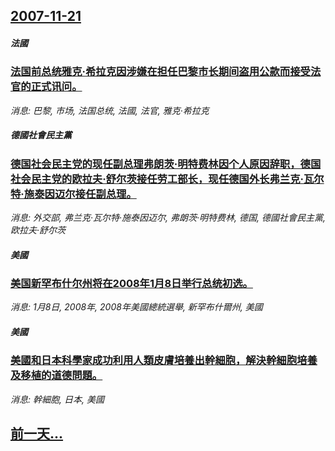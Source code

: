 ## [2007-11-21](/news/2007/11/21/index.md)

##### 法國
### [法国前总统雅克·希拉克因涉嫌在担任巴黎市长期间盗用公款而接受法官的正式讯问。](/news/2007/11/21/法国前总统雅克-希拉克因涉嫌在担任巴黎市长期间盗用公款而接受法官的正式讯问.md)
_消息: 巴黎, 市场, 法国总统, 法國, 法官, 雅克·希拉克_

##### 德國社會民主黨
### [德国社会民主党的现任副总理弗朗茨·明特费林因个人原因辞职，德国社会民主党的欧拉夫·舒尔茨接任劳工部长，现任德国外长弗兰克·瓦尔特·施泰因迈尔接任副总理。](/news/2007/11/21/德国社会民主党的现任副总理弗朗茨-明特费林因个人原因辞职-德国社会民主党的欧拉夫-舒尔茨接任劳工部长-现任德国外长弗兰克.md)
_消息: 外交部, 弗兰克·瓦尔特·施泰因迈尔, 弗朗茨·明特费林, 德国, 德國社會民主黨, 欧拉夫·舒尔茨_

##### 美國
### [美国新罕布什尔州将在2008年1月8日举行总统初选。](/news/2007/11/21/美国新罕布什尔州将在2008年1月8日举行总统初选.md)
_消息: 1月8日, 2008年, 2008年美國總統選舉, 新罕布什爾州, 美國_

##### 美國
### [美國和日本科學家成功利用人類皮膚培養出幹細胞，解決幹細胞培養及移植的道德問題。](/news/2007/11/21/美國和日本科學家成功利用人類皮膚培養出幹細胞-解決幹細胞培養及移植的道德問題.md)
_消息: 幹細胞, 日本, 美國_

## [前一天...](/news/2007/11/20/index.md)

